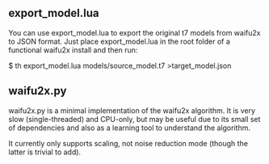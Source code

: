 ## export_model.lua

You can use export_model.lua to export the original t7 models from waifu2x
to JSON format. Just place export_model.lua in the root folder of a functional
waifu2x install and then run:

$ th export_model.lua models/source_model.t7 >target_model.json

## waifu2x.py

waifu2x.py is a minimal implementation of the waifu2x algorithm. It is very
slow (single-threaded) and CPU-only, but may be useful due to its small set of
dependencies and also as a learning tool to understand the algorithm.

It currently only supports scaling, not noise reduction mode (though the latter
is trivial to add).
